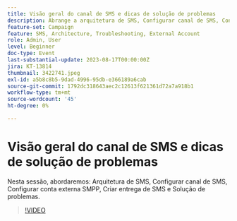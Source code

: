 ```yaml
---
title: Visão geral do canal de SMS e dicas de solução de problemas
description: Abrange a arquitetura de SMS, Configurar canal de SMS, Configurar conta externa SMPP, Criar entrega de SMS e Solução de problemas.
feature-set: Campaign
feature: SMS, Architecture, Troubleshooting, External Account
role: Admin, User
level: Beginner
doc-type: Event
last-substantial-update: 2023-08-17T00:00:00Z
jira: KT-13814
thumbnail: 3422741.jpeg
exl-id: a5b8c8b5-9dad-4996-95db-e366189a6cab
source-git-commit: 1792dc318643aec2c12613f621361d72a7a918b1
workflow-type: tm+mt
source-wordcount: '45'
ht-degree: 0%

---
```


# Visão geral do canal de SMS e dicas de solução de problemas

Nesta sessão, abordaremos: Arquitetura de SMS, Configurar canal de SMS, Configurar conta externa SMPP, Criar entrega de SMS e Solução de problemas.

>[!VIDEO](https://video.tv.adobe.com/v/3422741/?learn=on)
